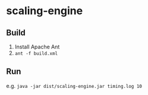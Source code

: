 # scaling-engine

## Build

1. Install Apache Ant
2. `ant -f build.xml`

## Run

e.g. `java -jar dist/scaling-engine.jar timing.log 10`